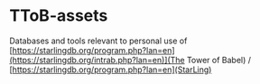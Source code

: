 # TToB-assets
Databases and tools relevant to personal use of
[https://starlingdb.org/program.php?lan=en](https://starlingdb.org/intrab.php?lan=en)](The Tower of Babel) / [https://starlingdb.org/program.php?lan=en](StarLing)
